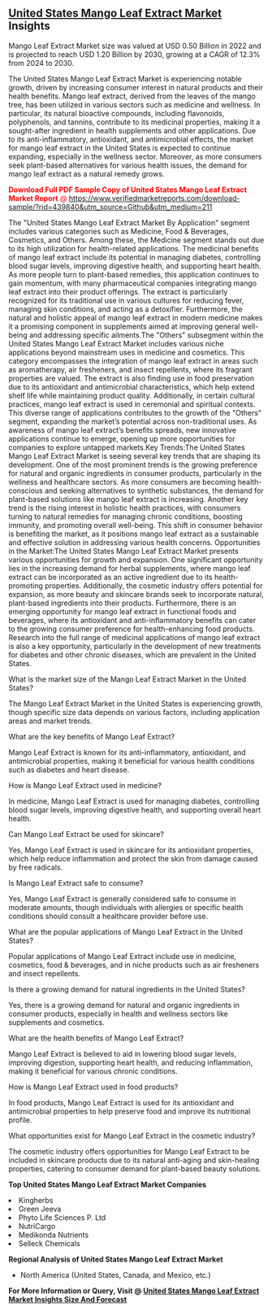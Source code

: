 <h2><a href="https://www.verifiedmarketreports.com/download-sample/?rid=439840&amp;utm_source=Github&amp;utm_medium=211" target="_blank">United States Mango Leaf Extract Market</a> Insights</h2><p>Mango Leaf Extract Market size was valued at USD 0.50 Billion in 2022 and is projected to reach USD 1.20 Billion by 2030, growing at a CAGR of 12.3% from 2024 to 2030.</p><p><p>The United States Mango Leaf Extract Market is experiencing notable growth, driven by increasing consumer interest in natural products and their health benefits. Mango leaf extract, derived from the leaves of the mango tree, has been utilized in various sectors such as medicine and wellness. In particular, its natural bioactive compounds, including flavonoids, polyphenols, and tannins, contribute to its medicinal properties, making it a sought-after ingredient in health supplements and other applications. Due to its anti-inflammatory, antioxidant, and antimicrobial effects, the market for mango leaf extract in the United States is expected to continue expanding, especially in the wellness sector. Moreover, as more consumers seek plant-based alternatives for various health issues, the demand for mango leaf extract as a natural remedy grows. <p><span class=""><span style="color: #ff0000;"><strong>Download Full PDF Sample Copy of United States Mango Leaf Extract Market Report</strong> @ </span><a href="https://www.verifiedmarketreports.com/download-sample/?rid=439840&amp;utm_source=Github&amp;utm_medium=211" target="_blank">https://www.verifiedmarketreports.com/download-sample/?rid=439840&amp;utm_source=Github&amp;utm_medium=211</a></span></p>The "United States Mango Leaf Extract Market By Application" segment includes various categories such as Medicine, Food & Beverages, Cosmetics, and Others. Among these, the Medicine segment stands out due to its high utilization for health-related applications. The medicinal benefits of mango leaf extract include its potential in managing diabetes, controlling blood sugar levels, improving digestive health, and supporting heart health. As more people turn to plant-based remedies, this application continues to gain momentum, with many pharmaceutical companies integrating mango leaf extract into their product offerings. The extract is particularly recognized for its traditional use in various cultures for reducing fever, managing skin conditions, and acting as a detoxifier. Furthermore, the natural and holistic appeal of mango leaf extract in modern medicine makes it a promising component in supplements aimed at improving general well-being and addressing specific ailments.The "Others" subsegment within the United States Mango Leaf Extract Market includes various niche applications beyond mainstream uses in medicine and cosmetics. This category encompasses the integration of mango leaf extract in areas such as aromatherapy, air fresheners, and insect repellents, where its fragrant properties are valued. The extract is also finding use in food preservation due to its antioxidant and antimicrobial characteristics, which help extend shelf life while maintaining product quality. Additionally, in certain cultural practices, mango leaf extract is used in ceremonial and spiritual contexts. This diverse range of applications contributes to the growth of the "Others" segment, expanding the market’s potential across non-traditional uses. As awareness of mango leaf extract’s benefits spreads, new innovative applications continue to emerge, opening up more opportunities for companies to explore untapped markets.Key Trends:The United States Mango Leaf Extract Market is seeing several key trends that are shaping its development. One of the most prominent trends is the growing preference for natural and organic ingredients in consumer products, particularly in the wellness and healthcare sectors. As more consumers are becoming health-conscious and seeking alternatives to synthetic substances, the demand for plant-based solutions like mango leaf extract is increasing. Another key trend is the rising interest in holistic health practices, with consumers turning to natural remedies for managing chronic conditions, boosting immunity, and promoting overall well-being. This shift in consumer behavior is benefiting the market, as it positions mango leaf extract as a sustainable and effective solution in addressing various health concerns. Opportunities in the Market:The United States Mango Leaf Extract Market presents various opportunities for growth and expansion. One significant opportunity lies in the increasing demand for herbal supplements, where mango leaf extract can be incorporated as an active ingredient due to its health-promoting properties. Additionally, the cosmetic industry offers potential for expansion, as more beauty and skincare brands seek to incorporate natural, plant-based ingredients into their products. Furthermore, there is an emerging opportunity for mango leaf extract in functional foods and beverages, where its antioxidant and anti-inflammatory benefits can cater to the growing consumer preference for health-enhancing food products. Research into the full range of medicinal applications of mango leaf extract is also a key opportunity, particularly in the development of new treatments for diabetes and other chronic diseases, which are prevalent in the United States.<p>What is the market size of the Mango Leaf Extract Market in the United States?</p><p>The Mango Leaf Extract Market in the United States is experiencing growth, though specific size data depends on various factors, including application areas and market trends.</p><p>What are the key benefits of Mango Leaf Extract?</p><p>Mango Leaf Extract is known for its anti-inflammatory, antioxidant, and antimicrobial properties, making it beneficial for various health conditions such as diabetes and heart disease.</p><p>How is Mango Leaf Extract used in medicine?</p><p>In medicine, Mango Leaf Extract is used for managing diabetes, controlling blood sugar levels, improving digestive health, and supporting overall heart health.</p><p>Can Mango Leaf Extract be used for skincare?</p><p>Yes, Mango Leaf Extract is used in skincare for its antioxidant properties, which help reduce inflammation and protect the skin from damage caused by free radicals.</p><p>Is Mango Leaf Extract safe to consume?</p><p>Yes, Mango Leaf Extract is generally considered safe to consume in moderate amounts, though individuals with allergies or specific health conditions should consult a healthcare provider before use.</p><p>What are the popular applications of Mango Leaf Extract in the United States?</p><p>Popular applications of Mango Leaf Extract include use in medicine, cosmetics, food & beverages, and in niche products such as air fresheners and insect repellents.</p><p>Is there a growing demand for natural ingredients in the United States?</p><p>Yes, there is a growing demand for natural and organic ingredients in consumer products, especially in health and wellness sectors like supplements and cosmetics.</p><p>What are the health benefits of Mango Leaf Extract?</p><p>Mango Leaf Extract is believed to aid in lowering blood sugar levels, improving digestion, supporting heart health, and reducing inflammation, making it beneficial for various chronic conditions.</p><p>How is Mango Leaf Extract used in food products?</p><p>In food products, Mango Leaf Extract is used for its antioxidant and antimicrobial properties to help preserve food and improve its nutritional profile.</p><p>What opportunities exist for Mango Leaf Extract in the cosmetic industry?</p><p>The cosmetic industry offers opportunities for Mango Leaf Extract to be included in skincare products due to its natural anti-aging and skin-healing properties, catering to consumer demand for plant-based beauty solutions.</p></p><p><strong>Top United States Mango Leaf Extract Market Companies</strong></p><div data-test-id=""><p><li>Kingherbs</li><li> Green Jeeva</li><li> Phyto Life Sciences P. Ltd</li><li> NutriCargo</li><li> Medikonda Nutrients</li><li> Selleck Chemicals</li></p><div><strong>Regional Analysis of&nbsp;United States Mango Leaf Extract Market</strong></div><ul><li dir="ltr"><p dir="ltr">North America&nbsp;(United States, Canada, and Mexico, etc.)</p></li></ul><p><strong>For More Information or Query, Visit @&nbsp;</strong><strong><a href="https://www.verifiedmarketreports.com/product/mango-leaf-extract-market/?utm_source=Github&amp;utm_medium=211" target="_blank">United States Mango Leaf Extract Market Insights Size And Forecast</a></strong></p></div>

